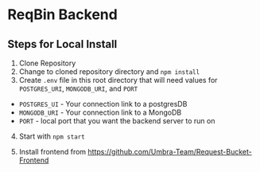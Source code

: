 # ReqBin Backend

## Steps for Local Install

1. Clone Repository
2. Change to cloned repository directory and `npm install`
3. Create `.env` file in this root directory that will need values for `POSTGRES_URI`, `MONGODB_URI`, and `PORT`

- `POSTGRES_UI` - Your connection link to a postgresDB
- `MONGODB_URI` - Your connection link to a MongoDB
- `PORT` - local port that you want the backend server to run on

4. Start with `npm start`

5. Install frontend from https://github.com/Umbra-Team/Request-Bucket-Frontend
